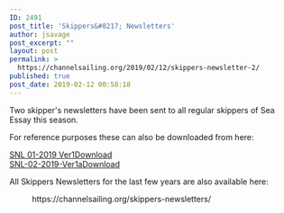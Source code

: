 ```yaml
---
ID: 2491
post_title: 'Skippers&#8217; Newsletters'
author: jsavage
post_excerpt: ""
layout: post
permalink: >
  https://channelsailing.org/2019/02/12/skippers-newsletter-2/
published: true
post_date: 2019-02-12 00:58:18
---
```

<!-- wp:paragraph -->
<p>Two skipper's newsletters have been sent to all regular skippers of Sea Essay this season.</p>
<!-- /wp:paragraph -->

<!-- wp:paragraph -->
<p>For reference purposes these can also be downloaded from here:</p>
<!-- /wp:paragraph -->

<!-- wp:file {"id":2488,"href":"https://channelsailing.org/wp-content/uploads/2019/02/SNL-01-2019-Ver1.docx"} -->
<div class="wp-block-file"><a href="https://channelsailing.org/wp-content/uploads/2019/02/SNL-01-2019-Ver1.docx">SNL 01-2019 Ver1</a><a href="https://channelsailing.org/wp-content/uploads/2019/02/SNL-01-2019-Ver1.docx" class="wp-block-file__button" download>Download</a></div>
<!-- /wp:file -->

<!-- wp:file {"id":2521,"href":"https://channelsailing.org/wp-content/uploads/2019/03/SNL-02-2019-Ver1a.pdf"} -->
<div class="wp-block-file"><a href="https://channelsailing.org/wp-content/uploads/2019/03/SNL-02-2019-Ver1a.pdf">SNL-02-2019-Ver1a</a><a href="https://channelsailing.org/wp-content/uploads/2019/03/SNL-02-2019-Ver1a.pdf" class="wp-block-file__button" download>Download</a></div>
<!-- /wp:file -->

<!-- wp:paragraph -->
<p>All Skippers Newsletters for the last few years are also available here:</p>
<!-- /wp:paragraph -->

<!-- wp:embed {"url":"https://channelsailing.org/skippers-newsletters/","type":"rich","providerNameSlug":"channel-sailing-division","className":""} -->
<figure class="wp-block-embed is-type-rich is-provider-channel-sailing-division"><div class="wp-block-embed__wrapper">
https://channelsailing.org/skippers-newsletters/
</div></figure>
<!-- /wp:embed -->